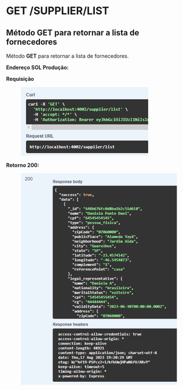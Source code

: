 # GET /SUPPLIER/LIST

## Método GET para retornar a lista de fornecedores

Método **GET** para retornar a lista de fornecedores.

**Endereço SOL Produção:**&#x20;

**Requisição**

<figure><img src="../../.gitbook/assets/Screenshot_1 (7).png" alt=""><figcaption></figcaption></figure>

**Retorno 200:**

<figure><img src="../../.gitbook/assets/Screenshot_2 (6).png" alt=""><figcaption></figcaption></figure>
